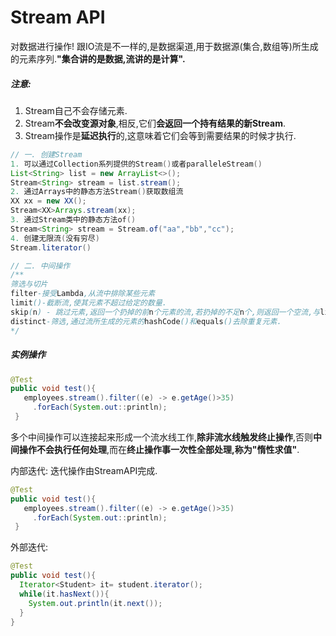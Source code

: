 # Stream API

对数据进行操作! 跟IO流是不一样的,是数据渠道,用于数据源(集合,数组等)所生成的元素序列.**"集合讲的是数据,流讲的是计算".**

##### 注意:

1. Stream自己不会存储元素.
2. Stream**不会改变源对象**,相反,它们**会返回一个持有结果的新Stream**.
3. Stream操作是**延迟执行**的,这意味着它们会等到需要结果的时候才执行.

```java
// 一. 创建Stream
1. 可以通过Collection系列提供的Stream()或者paralleleStream()
List<String> list = new ArrayList<>();
Stream<String> stream = list.stream();
2. 通过Arrays中的静态方法Stream()获取数组流
XX xx = new XX();
Stream<XX>Arrays.stream(xx);
3. 通过Stream类中的静态方法of()
Stream<String> stream = Stream.of("aa","bb","cc");
4. 创建无限流(没有穷尽)
Stream.literator()
```

```java
// 二. 中间操作
/**
筛选与切片
filter-接受Lambda,从流中排除某些元素
limit()-截断流,使其元素不超过给定的数量.
skip(n) - 跳过元素,返回一个扔掉的前n个元素的流,若扔掉的不足n个,则返回一个空流,与limit(n)互补.
distinct-筛选,通过流所生成的元素的hashCode()和equals()去除重复元素.
*/
```

##### 实例操作

```java
@Test 
public void test(){
   employees.stream().filter((e) -> e.getAge()>35)
     .forEach(System.out::println);
 }
```

多个中间操作可以连接起来形成一个流水线工作,**除非流水线触发终止操作**,否则**中间操作不会执行任何处理**,而在**终止操作事一次性全部处理,称为"惰性求值"**.

内部迭代: 迭代操作由StreamAPI完成.

```java
@Test 
public void test(){
   employees.stream().filter((e) -> e.getAge()>35)
     .forEach(System.out::println);
 }
```

外部迭代:

```java
@Test 
public void test(){
  Iterator<Student> it= student.iterator();
  while(it.hasNext()){
    System.out.println(it.next());
  }
}
```


